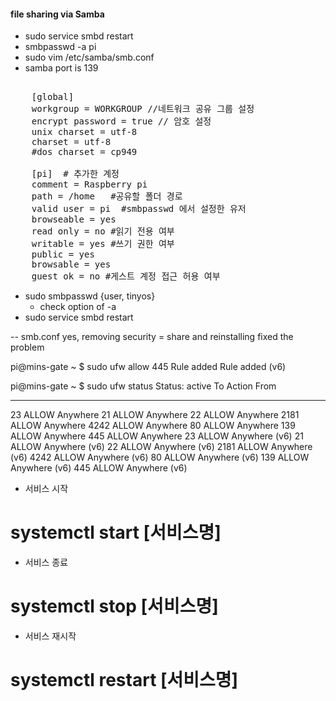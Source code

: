 #### file sharing via Samba
 - sudo service smbd restart
 - smbpasswd -a pi 
 - sudo vim /etc/samba/smb.conf
 - samba port is 139 
   
<pre> 
	[global]
	workgroup = WORKGROUP //네트워크 공유 그룹 설정
	encrypt password = true // 암호 설정
	unix charset = utf-8
	charset = utf-8
	#dos charset = cp949

	[pi]  # 추가한 계정
	comment = Raspberry pi
	path = /home   #공유할 폴더 경로
	valid user = pi  #smbpasswd 에서 설정한 유저
	browseable = yes 
	read only = no #읽기 전용 여부
	writable = yes #쓰기 권한 여부
	public = yes
	browsable = yes
	guest ok = no #게스트 계정 접근 허용 여부
</pre>

  - sudo smbpasswd {user, tinyos}
    - check option of -a 
  - sudo service smbd restart
  

-- smb.conf
yes, removing security = share and reinstalling fixed the problem

pi@mins-gate ~ $ sudo ufw allow 445
Rule added
Rule added (v6)

pi@mins-gate ~ $ sudo ufw status
Status: active
To                         Action      From
--                         ------      ----
23                         ALLOW       Anywhere
21                         ALLOW       Anywhere
22                         ALLOW       Anywhere
2181                       ALLOW       Anywhere
4242                       ALLOW       Anywhere
80                         ALLOW       Anywhere
139                        ALLOW       Anywhere
445                        ALLOW       Anywhere
23                         ALLOW       Anywhere (v6)
21                         ALLOW       Anywhere (v6)
22                         ALLOW       Anywhere (v6)
2181                       ALLOW       Anywhere (v6)
4242                       ALLOW       Anywhere (v6)
80                         ALLOW       Anywhere (v6)
139                        ALLOW       Anywhere (v6)
445                        ALLOW       Anywhere (v6)



- 서비스 시작
# systemctl start [서비스명]

- 서비스 종료
# systemctl stop [서비스명]

- 서비스 재시작
# systemctl restart [서비스명]


